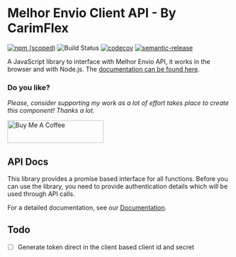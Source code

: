 # Melhor Envio Client API - By CarimFlex

[![npm (scoped)](https://img.shields.io/npm/v/@carimflex/melhor-envio-js.svg)](https://www.npmjs.com/package/@carimflex/melhor-envio-js)
![Build Status](https://github.com/1carimflex/melhor-envio-js/workflows/Test,%20build%20and%20deploy/badge.svg)
[![codecov](https://codecov.io/gh/1carimflex/melhor-envio-js/branch/master/graph/badge.svg)](https://codecov.io/gh/1carimflex/melhor-envio-js)
[![semantic-release](https://img.shields.io/badge/%20%20%F0%9F%93%A6%F0%9F%9A%80-semantic--release-e10079.svg)](https://github.com/semantic-release/semantic-release)

A JavaScript library to interface with Melhor Envio API, it works in the browser and with Node.js. The [documentation can be found here](./DOCS).

### Do you like?
*Please, consider supporting my work as a lot of effort takes place to create this component! Thanks a lot.*

<a href="https://www.buymeacoffee.com/jonycelio" target="_blank"><img src="https://cdn.buymeacoffee.com/buttons/default-yellow.png" alt="Buy Me A Coffee" style="height: 51px !important;width: 217px !important;" ></a>

## API Docs

This library provides a promise based interface for all functions. Before you
can use the library, you need to provide authentication details which will be
used through API calls.

For a detailed documentation, see our [Documentation](./DOCS.md).

## Todo
- [ ] Generate token direct in the client based client id and secret